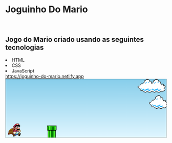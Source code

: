 <h1>Joguinho Do Mario</h1>
 <br>
<h2>Jogo do Mario criado usando as seguintes tecnologias</h2>
<li>HTML</li>
<li>CSS</li>
<li>JavaScript</li>
<a href="https://joguinho-do-mario.netlify.app" target="_blank">https://joguinho-do-mario.netlify.app</a>
<img src="https://github.com/DevAlexsanderFelipe/Joguinho-Do-Mario/blob/master/assets/game%20Mario.PNG?raw=true">


